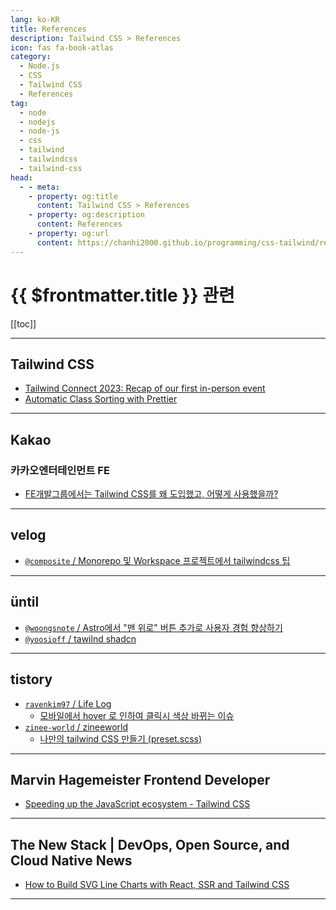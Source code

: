 ```yaml
---
lang: ko-KR
title: References
description: Tailwind CSS > References
icon: fas fa-book-atlas
category: 
  - Node.js
  - CSS
  - Tailwind CSS
  - References
tag: 
  - node
  - nodejs
  - node-js
  - css
  - tailwind
  - tailwindcss
  - tailwind-css
head:
  - - meta:
    - property: og:title
      content: Tailwind CSS > References
    - property: og:description
      content: References
    - property: og:url
      content: https://chanhi2000.github.io/programming/css-tailwind/references.html
---
```


# {{ $frontmatter.title }} 관련

[[toc]]

---

## <FontIcon icon="iconfont icon-tailwindcss"/>Tailwind CSS

- [Tailwind Connect 2023: Recap of our first in-person event](https://tailwindcss.com/blog/2023-07-18-tailwind-connect-2023-recap)
- [Automatic Class Sorting with Prettier](https://tailwindcss.com/blog/automatic-class-sorting-with-prettier)

---

## <FontIcon icon="iconfont icon-kakao"/>Kakao

### 카카오엔터테인먼트 FE

- [FE개발그룹에서는 Tailwind CSS를 왜 도입했고, 어떻게 사용했을까?](https://fe-developers.kakaoent.com/2022/221013-tailwind-and-design-system/) <!-- TODO: 작성 (https://chanhi2000.github.io/bookshelf/fe-developers.kakaoent.com/221013-tailwind-and-design-system.md) -->

---

## <FontIcon icon="iconfont icon-velog"/>velog

- [`@composite` / Monorepo 및 Workspace 프로젝트에서 tailwindcss 팁](https://velog.io/@composite/Monorepo-%EB%B0%8F-Workspace-%ED%94%84%EB%A1%9C%EC%A0%9D%ED%8A%B8%EC%97%90%EC%84%9C-tailwindcss-%ED%8C%81)

<!-- END: velog.io -->

---

## üntil

- [`@woongsnote` / Astro에서 "맨 위로" 버튼 추가로 사용자 경험 향상하기](https://until.blog/@woongsnote/astro%EC%97%90%EC%84%9C--%EB%A7%A8-%EC%9C%84%EB%A1%9C--%EB%B2%84%ED%8A%BC-%EC%B6%94%EA%B0%80%EB%A1%9C-%EC%82%AC%EC%9A%A9%EC%9E%90-%EA%B2%BD%ED%97%98-%ED%96%A5%EC%83%81%ED%95%98%EA%B8%B0)
- [`@yoosioff` / tawilnd shadcn](https://until.blog/@yoosioff/tawilnd-shadcn)

<!-- END: until.blog -->

---

## tistory

- [`ravenkim97` / Life Log](https://ravenkim97.tistory.com/m/)
  - [모바일에서 hover 로 인하여 클릭시 색상 바뀌는 이슈](https://ravenkim97.tistory.com/m/502)
  <!-- END: ravenkim97 -->
- [`zinee-world` / zineeworld](https://zinee-world.tistory.com/m/)
  - [나만의 tailwind CSS 만들기 (preset.scss)](https://zinee-world.tistory.com/m/660)
  <!-- END: zinee-world -->
<!-- END: tistory.com -->

---

## Marvin Hagemeister Frontend Developer

- [Speeding up the JavaScript ecosystem - Tailwind CSS](https://marvinh.dev/blog/speeding-up-javascript-ecosystem-part-8/)

<!-- END: marvinh.dev -->

---

## The New Stack | DevOps, Open Source, and Cloud Native News

- [How to Build SVG Line Charts with React, SSR and Tailwind CSS](https://thenewstack.io/how-to-build-svg-line-charts-with-react-ssr-and-tailwind-css/)

---

<TagLinks />